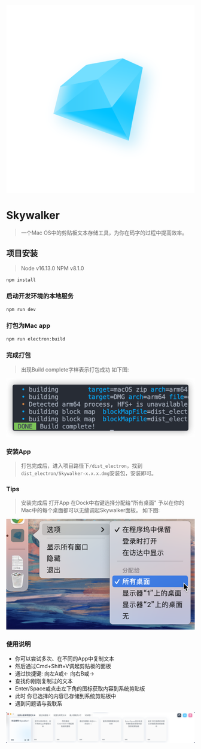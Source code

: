 
![avatar](./usage/usage-logo.png)
# Skywalker
> 一个Mac OS中的剪贴板文本存储工具，为你在码字的过程中提高效率。
## 项目安装
> Node v16.13.0
> NPM v8.1.0
```
npm install
```
### 启动开发环境的本地服务
```
npm run dev
```
### 打包为Mac app
```
npm run electron:build
```
### 完成打包
> 出现Build complete字样表示打包成功 如下图:

![avatar](./usage/usage-1.png)
### 安装App
> 打包完成后，进入项目路径下`/dist_electron`，找到`dist_electron/Skywalker-x.x.x.dmg`安装包，安装即可。
### Tips
> 安装完成后 打开App 在Dock中右键选择分配给"所有桌面" 予以在你的Mac中的每个桌面都可以无缝调起Skywalker面板。 如下图:

![avatar](./usage/usage-2.png)
### 使用说明
- 你可以尝试多次、在不同的App中复制文本
- 然后通过Cmd+Shift+V调起剪贴板的面板
- 通过快捷键: 向左A或← 向右B或→
- 查找你刚刚复制过的文本
- Enter/Space或点击左下角的图标获取内容到系统剪贴板
- 此时 你已选择的内容已存储到系统剪贴板中
- 遇到问题请与我联系

![avatar](./usage/usage-3.png)